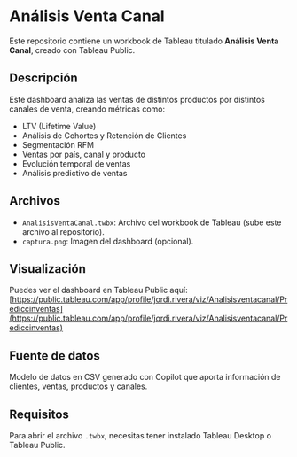 #  Análisis Venta Canal

Este repositorio contiene un workbook de Tableau titulado **Análisis Venta Canal**, creado con Tableau Public.

## Descripción

Este dashboard analiza las ventas de distintos productos por distintos canales de venta, creando métricas como:

- LTV (Lifetime Value)
- Análisis de Cohortes y Retención de Clientes
- Segmentación RFM
- Ventas por país, canal y producto
- Evolución temporal de ventas
- Análisis predictivo de ventas

##  Archivos

- `AnalisisVentaCanal.twbx`: Archivo del workbook de Tableau (sube este archivo al repositorio).
- `captura.png`: Imagen del dashboard (opcional).

##  Visualización

Puedes ver el dashboard en Tableau Public aquí:  
 [https://public.tableau.com/app/profile/jordi.rivera/viz/Analisisventacanal/Prediccinventas](https://public.tableau.com/app/profile/jordi.rivera/viz/Analisisventacanal/Prediccinventas)

##  Fuente de datos

Modelo de datos en CSV generado con Copilot que aporta información de clientes, ventas, productos y canales.

## Requisitos

Para abrir el archivo `.twbx`, necesitas tener instalado Tableau Desktop o Tableau Public.

